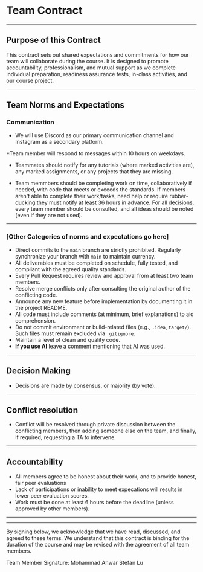 # Team Contract

---
## Purpose of this Contract

This contract sets out shared expectations and commitments for how our team will collaborate during the course. It is designed to promote accountability, professionalism, and mutual support as we complete individual preparation, readiness assurance tests, in-class activities, and our course project.

---
## Team Norms and Expectations

### Communication

* We will use Discord as our primary communication channel and Instagram as a secondary platform.

*Team member will respond to messages within 10 hours on weekdays.

* Teammates should notify for any tutorials (where marked activities are), any marked assignments, or any projects that they are missing. 

* Team memmbers should be completing work on time, collaboratively if needed, with code that meets or exceeds the standards. If members aren't able to complete their work/tasks, need help or require rubber-ducking they must notify at least 36 hours in advance. For all decisions, every team member should be consulted, and all ideas should be noted (even if they are not used).

---

### [Other Categories of norms and expectations go here]

- Direct commits to the `main` branch are strictly prohibited. Regularly synchronize your branch with `main` to maintain currency.
- All deliverables must be completed on schedule, fully tested, and compliant with the agreed quality standards.  
- Every Pull Request requires review and approval from at least two team members.  
- Resolve merge conflicts only after consulting the original author of the conflicting code.  
- Announce any new feature before implementation by documenting it in the project README.
- All code must include comments (at minimum, brief explanations) to aid comprehension.  
- Do not commit environment or build-related files (e.g., `.idea`, `target/`). Such files must remain excluded via `.gitignore`.
- Maintain a level of clean and quality code.
- **If you use AI** leave a comment mentioning that AI was used.

---

## Decision Making

- Decisions are made by consensus, or majority (by vote).

---
## Conflict resolution

- Conflict will be resolved through private discussion between the conflicting members, then adding someone else on the team, and finally, if required, requesting a TA to intervene.

---

## Accountability

- All members agree to be honest about their work, and to provide honest, fair peer evaluations
- Lack of participations or inability to meet expecations will results in lower peer evaluation scores.
- Work must be done at least 6 hours before the deadline (unless approved by other members).

---

---

By signing below, we acknowledge that we have read, discussed, and agreed to these terms. We understand that this contract is binding for the duration of the course and may be revised with the agreement of all team members.


Team Member Signature:
Mohammad Anwar
Stefan Lu
